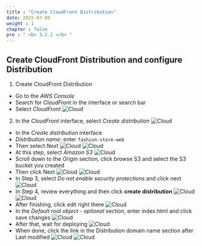 ```yaml
---
title : "Create CloudFront Distribution"
date: 2025-07-09 
weight : 1 
chapter : false
pre : " <b> 3.2.1 </b> "
---
```

## Create CloudFront Distribution and configure Distribution
1. Create CloudFront Distribution
- Go to the _AWS Console_
- Search for _CloudFront_ in the interface or search bar
- Select _CloudFront_
![Cloud](/images/3.connect/20-code.png)
2. In the _CloudFront_ interface, select _Create distribution_
![Cloud](/images/3.connect/21-code.png)
- In the _Create distribution_ interface
- _Distribution name_: enter ```fashion-store-web```
- Then select _Next_
![Cloud](/images/3.connect/22-code.png)
![Cloud](/images/3.connect/23-code.png)
- At this step, select _Amazon S3_ 
![Cloud](/images/3.connect/24-code.png)
- Scroll down to the _Origin_ section, click browse S3 and select the S3 bucket you created
- Then click Next
![Cloud](/images/3.connect/25-code.png)
![Cloud](/images/3.connect/26-code.png)
- In Step 3, select _Do not enable security protections_ and click next
![Cloud](/images/3.connect/27-code.png)
- In Step 4, review everything and then click **create distribution**
![Cloud](/images/3.connect/28-code.png)
![Cloud](/images/3.connect/29-code.png)
- After finishing, click edit right there
![Cloud](/images/3.connect/30-code.png)
- In the _Default root object - optional_ section, enter index.html and click save changes
![Cloud](/images/3.connect/31-code.png)
- After that, wait for deploying
![Cloud](/images/3.connect/32-code.png)
- When done, click the link in the Distribution domain name section after Last modified
![Cloud](/images/3.connect/33-code.png)
![Cloud](/images/3.connect/34-code.png)